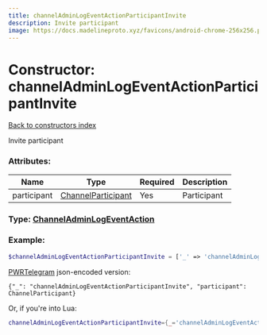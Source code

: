```yaml
---
title: channelAdminLogEventActionParticipantInvite
description: Invite participant
image: https://docs.madelineproto.xyz/favicons/android-chrome-256x256.png
---
```

# Constructor: channelAdminLogEventActionParticipantInvite  
[Back to constructors index](index.md)



Invite participant

### Attributes:

| Name     |    Type       | Required | Description |
|----------|---------------|----------|-------------|
|participant|[ChannelParticipant](../types/ChannelParticipant.md) | Yes|Participant|



### Type: [ChannelAdminLogEventAction](../types/ChannelAdminLogEventAction.md)


### Example:

```php
$channelAdminLogEventActionParticipantInvite = ['_' => 'channelAdminLogEventActionParticipantInvite', 'participant' => ChannelParticipant];
```  

[PWRTelegram](https://pwrtelegram.xyz) json-encoded version:

```
{"_": "channelAdminLogEventActionParticipantInvite", "participant": ChannelParticipant}
```


Or, if you're into Lua:

```lua
channelAdminLogEventActionParticipantInvite={_='channelAdminLogEventActionParticipantInvite', participant=ChannelParticipant}

```


